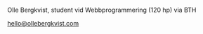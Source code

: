 <div class="byline">
<br>
Olle Bergkvist, student vid Webbprogrammering (120 hp) via BTH

<hello@ollebergkvist.com>

</div>
